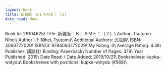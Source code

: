 ```yaml
---
layout: book
title: 新装版　ＢＬＡＭＥ！（２）
date_read: None
---
```


Book Id: 28104625\ 
Title: 新装版　ＢＬＡＭＥ！（２）\ 
Author: Tsutomu Nihei\ 
Author l-f: Nihei, Tsutomu\ 
Additional Authors: 弐瓶勉\ 
ISBN: 4063772020\ 
ISBN13: 9784063772029\ 
My Rating: 0\ 
Average Rating: 4.38\ 
Publisher:  講談社\ 
Binding: Paperback\ 
Number of Pages: 378\ 
Year Published: 2015\ 
Date Read: \ 
Date Added: 2019/10/21\ 
Bookshelves: kupka-wstydu\ 
Bookshelves with positions: kupka-wstydu (#568)\ 

